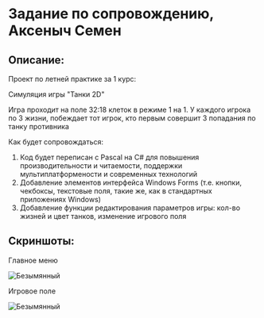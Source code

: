 # Задание по сопровождению, Аксеныч Семен
## Описание:

Проект по летней практике за 1 курс:

Симуляция игры "Танки 2D"

Игра проходит на поле 32:18 клеток в режиме 1 на 1. У каждого игрока по 3 жизни, побеждает тот игрок, кто первым совершит 3 попадания по танку противника

Как будет сопровождаться:
1. Код будет переписан с Pascal на C# для повышения производительности и читаемости, поддержки мультиплатформености и современных технологий
2. Добавление элементов интерфейса Windows Forms (т.е. кнопки, чекбоксы, текстовые поля, такие же, как в стандартных приложениях Windows)
3. Добавление функции редактирования параметров игры: кол-во жизней и цвет танков, изменение игрового поля

## Скриншоты:

Главное меню

![Безымянный](https://user-images.githubusercontent.com/87616197/160588371-2007fa1c-f896-4443-9975-a8716617d159.png)

Игровое поле

![Безымянный](https://user-images.githubusercontent.com/87616197/160588853-f1eaa895-fed1-430c-949f-61042334edb6.png)

